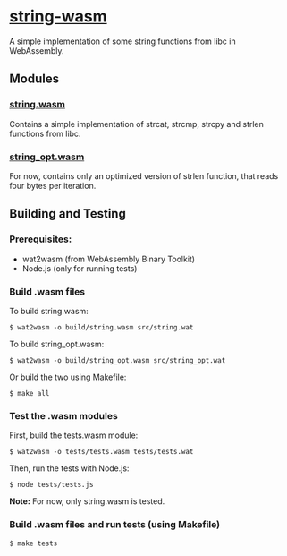 # [string-wasm](https://github.com/anachan01h/string-wasm/)
A simple implementation of some string functions from libc in WebAssembly.

## Modules

### [string.wasm](https://github.com/anachan01h/string-wasm/blob/main/src/string.wat)
Contains a simple implementation of strcat, strcmp, strcpy and strlen functions 
from libc.

### [string_opt.wasm](https://github.com/anachan01h/string-wasm/blob/main/src/string_opt.wat)
For now, contains only an optimized version of strlen function, that reads four 
bytes per iteration.

## Building and Testing

### Prerequisites:
 - wat2wasm (from WebAssembly Binary Toolkit)
 - Node.js (only for running tests)

### Build .wasm files
To build string.wasm:
```console
$ wat2wasm -o build/string.wasm src/string.wat
```

To build string_opt.wasm:
```console
$ wat2wasm -o build/string_opt.wasm src/string_opt.wat
```

Or build the two using Makefile:
```console
$ make all
```

### Test the .wasm modules
First, build the tests.wasm module:
```console
$ wat2wasm -o tests/tests.wasm tests/tests.wat
```

Then, run the tests with Node.js:
```console
$ node tests/tests.js
```
**Note:** For now, only string.wasm is tested.

### Build .wasm files and run tests (using Makefile)
```console
$ make tests
```
